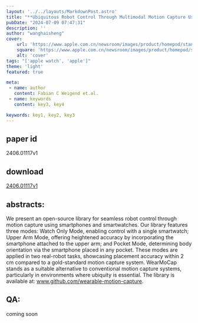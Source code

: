 ```yaml
---
layout: '../../layouts/MarkdownPost.astro'
title: "**Ubiquitous Robot Control Through Multimodal Motion Capture Using Smartwatch and Smartphone Data**"
pubDate: "2024-07-09 07:47:31"
description: ''
author: "wanghaisheng"
cover:
    url: 'https://www.apple.com.cn/newsroom/images/product/homepod/standard/Apple-HomePod-hero-230118_big.jpg.large_2x.jpg'
    square: 'https://www.apple.com.cn/newsroom/images/product/homepod/standard/Apple-HomePod-hero-230118_big.jpg.large_2x.jpg'
    alt: 'cover'
tags: "['apple watch', 'apple']"
theme: 'light'
featured: true

meta:
 - name: author
   content: Fabian C Weigend et.al.
 - name: keywords
   content: key3, key4

keywords: key1, key2, key3
---
```


## paper id
2406.01117v1
## download
[2406.01117v1](http://arxiv.org/abs/2406.01117v1)
## abstracts:
We present an open-source library for seamless robot control through motion capture using smartphones and smartwatches. Our library features three modes: Watch Only Mode, enabling control with a single smartwatch; Upper Arm Mode, offering heightened accuracy by incorporating the smartphone attached to the upper arm; and Pocket Mode, determining body orientation via the smartphone placed in any pocket. These modes are applied in two real-robot tasks, showcasing placement accuracy within 2 cm compared to a gold-standard motion capture system. WearMoCap stands as a suitable alternative to conventional motion capture systems, particularly in environments where ubiquity is essential. The library is available at: www.github.com/wearable-motion-capture.
## QA:
coming soon
